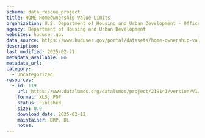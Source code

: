 ```yaml
---
schema: data_rescue_project 
title: HOME Homeownership Value Limits
organization: U.S. Department of Housing and Urban Development - Office of Policy Development and Research
agency: Department of Housing and Urban Development
websites: huduser.gov
data_source: https://www.huduser.gov/portal/datasets/home-ownership-value-limits.html
description: 
last_modified: 2025-02-21
metadata_available: No
metadata_url: 
category:
  - Uncategorized
resources:
  - id: 119
    url: https://www.datalumos.org/datalumos/project/219141/version/V1/view
    format: XLS, PDF
    status: Finished
    size: 0.0
    download_date: 2025-02-12
    maintainer: DRP, DL
    notes: 
---
```

